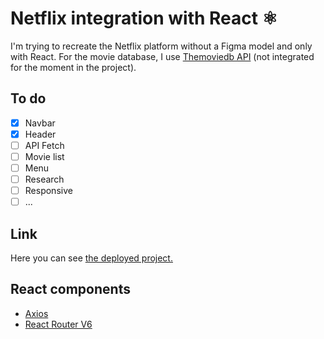 # Netflix integration with React ⚛

I'm trying to recreate the Netflix platform without a Figma model and only with React. For the movie database, I use [Themoviedb API](https://www.themoviedb.org/) (not integrated for the moment in the project).

## To do

- [x] Navbar
- [x] Header
- [ ] API Fetch
- [ ] Movie list
- [ ] Menu
- [ ] Research
- [ ] Responsive
- [ ] ...

## Link 

Here you can see [the deployed project.](https://react-netflix-vvkdo.netlify.app/)

## React components

- [Axios](https://www.npmjs.com/package/axios)
- [React Router V6](https://reactrouter.com/en/main)